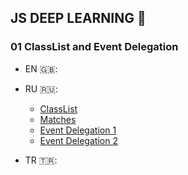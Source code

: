 ## JS DEEP LEARNING 🦆

### 01 ClassList and Event Delegation
- EN 🇬🇧:

- RU 🇷🇺:
    - [ClassList](https://developer.mozilla.org/ru/docs/Web/API/Element/classList)
    - [Matches](https://developer.mozilla.org/ru/docs/Web/API/Element/matches)
    - [Event Delegation 1](https://learn.javascript.ru/event-delegation)
    - [Event Delegation 2](https://medium.com/@stasonmars/делегирование-событий-в-javascript-d91cbdd8916a)

- TR 🇹🇷:
  